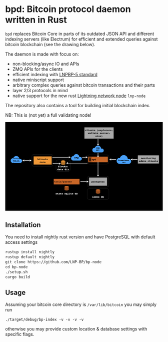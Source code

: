 # bpd: Bitcoin protocol daemon written in Rust

`bpd` replaces Bitcoin Core in parts of its outdated JSON API and
different indexing servers (like Electrum) for efficient and extended
queries against bitcoin blockchain (see the drawing below).

The daemon is made with focus on:
* non-blocking/async IO and APIs
* ZMQ APIs for the clients
* efficient indexing with
  [LNPBP-5 standard](https://github.com/LNP-BP/lnpbps/blob/master/lnpbp-0005.md)
* native miniscript support
* arbitrary complex queries against bitcoin transactions and their parts
* layer 2/3 protocols in mind
* native support for the new rust 
  [Lightning network node](https://github.com/LNP-BP/lnp-node) `lnp-node`

The repository also contains a tool for building initial blockchain index.

NB: This is (not yet) a full validating node!

![Software architecture](doc/architecture.jpeg)

## Installation

You need to install nightly rust version and have PostgreSQL with
default access settings

```shell script
rustup install nightly
rustup default nightly
git clone https://github.com/LNP-BP/bp-node
cd bp-node
./setup.sh
cargo build
```

## Usage

Assuming your bitcoin core directory is `/var/lib/bitcoin` you may
simply run

```shell script
./target/debug/bp-index -v -v -v -v
```

otherwise you may provide custom location & database settings with
specific flags.
